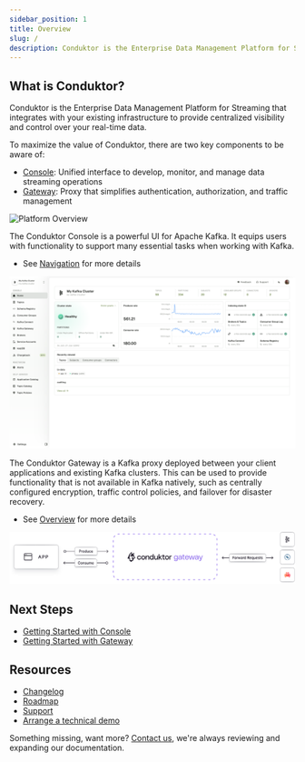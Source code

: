```yaml
---
sidebar_position: 1
title: Overview
slug: /
description: Conduktor is the Enterprise Data Management Platform for Streaming
---
```


## What is Conduktor?

Conduktor is the Enterprise Data Management Platform for Streaming that integrates with your existing infrastructure to provide centralized visibility and control over your real-time data. 

To maximize the value of Conduktor, there are two key components to be aware of:
 - [Console](/platform/navigation/): Unified interface to develop, monitor, and manage data streaming operations
 - [Gateway](/gateway): Proxy that simplifies authentication, authorization, and traffic management

![Platform Overview](https://framerusercontent.com/images/BxLyUIFsUAAWKnRZD5xEbj2rQ.png)

The Conduktor Console is a powerful UI for Apache Kafka. It equips users with functionality to support many essential tasks when working with Kafka.

 - See [Navigation](/platform/navigation/) for more details

![Console Home page](assets/home.png)

The Conduktor Gateway is a Kafka proxy deployed between your client applications and existing Kafka clusters. This can be used to provide functionality that is not available in Kafka natively, such as centrally configured encryption, traffic control policies, and failover for disaster recovery.

 - See [Overview](/gateway) for more details

![conduktor-gateway](../gateway/medias/conduktor-gateway.svg)

## Next Steps
 - [Getting Started with Console](/platform/get-started/installation/get-started/docker)
 - [Getting Started with Gateway](/gateway/get-started/docker)

## Resources

- [Changelog](https://conduktor.io/changelog)
- [Roadmap](https://product.conduktor.help)
- [Support](https://www.conduktor.io/contact/support)
- [Arrange a technical demo](https://www.conduktor.io/contact/demo)

Something missing, want more? [Contact us](https://support.conduktor.io/hc/en-gb), we're always reviewing and expanding our documentation.  